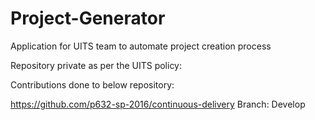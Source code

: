# Project-Generator
Application for UITS team to automate project creation process

Repository private as per the UITS policy:

Contributions done to below repository:

https://github.com/p632-sp-2016/continuous-delivery
Branch: Develop
